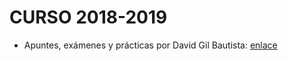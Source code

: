 # CURSO 2018-2019

 - Apuntes, exámenes y prácticas por David Gil Bautista: [enlace](https://github.com/DavidBaug/ISE)
